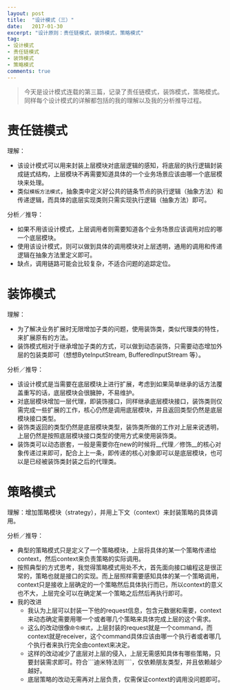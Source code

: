 ```yaml
---
layout: post
title:  "设计模式（三）"
date:   2017-01-30
excerpt: "设计原则：责任链模式，装饰模式，策略模式"
tag:
- 设计模式
- 责任链模式
- 装饰模式
- 策略模式
comments: true
---
```

> 今天是设计模式连载的第三篇，记录了责任链模式，装饰模式，策略模式。同样每个设计模式的详解都包括的我的理解以及我的分析推导过程。

# 责任链模式
理解：

* 该设计模式可以用来封装上层模块对底层逻辑的感知，将底层的执行逻辑封装成链式结构，上层模块不再需要知道具体的一个业务场景应该由哪一个底层模块来处理。
* 类似```模板方法模式```，抽象类中定义好公共的链条节点的执行逻辑（抽象方法）和传递逻辑，而具体的底层实现类则只需实现执行逻辑（抽象方法）即可。

分析／推导：

* 如果不用该设计模式，上层调用者则需要知道各个业务场景应该调用对应的哪一个底层模块。
* 使用该设计模式，则可以做到具体的调用模块对上层透明，通用的调用和传递逻辑在抽象方法里定义即可。
* 缺点，调用链路可能会比较复杂，不适合问题的追踪定位。


# 装饰模式
理解：
* 为了解决业务扩展时无限增加子类的问题，使用装饰类，类似代理类的特性，来扩展原有的方法。
* 装饰模式相对于继承增加子类的方式，可以做到动态装饰，只需要动态增加外层的包装类即可（想想ByteInputStream, BufferedInputStream 等）。

分析／推导：

* 该设计模式是当需要在底层模块上进行扩展，考虑到如果简单继承的话方法覆盖重写的话，底层模块会很臃肿，不易维护。
* 对底层模块增加一层代理，即装饰接口，同样继承底层模块接口，装饰类则仅需完成一些扩展的工作，核心仍然是调用底层模块，并且返回类型仍然是底层模块接口类型。
* 装饰类返回的类型仍然是底层模块类型，装饰类所做的工作对上层来说透明，上层仍然是按照底层模块接口类型的使用方式来使用装饰类。
* 装饰类可以动态嵌套，一般是需要你在new的时候将__代理／修饰__的核心对象传递过来即可，配合上上一条，即传递的核心对象即可以是底层模块，也可以是已经被装饰类封装之后的代理类。

# 策略模式
理解：增加策略模块（strategy），并用上下文（context）来封装策略的具体调用。

分析／推导：

* 典型的策略模式只是定义了一个策略模块，上层将具体的某一个策略传递给context，然后context来负责策略的实际调用。
* 按照典型的方式思考，我觉得策略模式用处不大，首先面向接口编程这是很正常的，策略也就是接口的实现。而上层照样需要感知具体的某一个策略调用，context只是接收上层确定的一个策略然后具体执行而已，所以context的意义也不大，上层完全可以在确定某一个策略之后然后再执行即可。
* 我的改进
    * 我认为上层可以封装一下他的request信息，包含元数据和需要，context来动态确定需要用哪一个或者哪几个策略来具体完成上层的这个需求。
    * 这么的改动很像```命令模式```，上层封装的request就是一个command，而context就是receiver，这个command具体应该由哪一个执行者或者哪几个执行者来执行完全由context来决定。
    * 这样的改动减少了底层对上层的侵入，上层无需感知具体有哪些策略，只要封装需求即可。符合```迪米特法则````，仅依赖朋友类型，并且依赖越少越好。
    * 底层策略的改动无需再对上层负责，仅需保证context的调用没问题即可。
